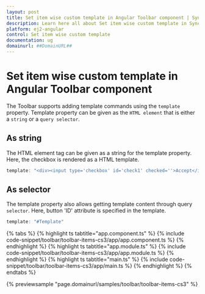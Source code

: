 ```yaml
---
layout: post
title: Set item wise custom template in Angular Toolbar component | Syncfusion
description: Learn here all about Set item wise custom template in Syncfusion Angular Toolbar component of Syncfusion Essential JS 2 and more.
platform: ej2-angular
control: Set item wise custom template 
documentation: ug
domainurl: ##DomainURL##
---
```


# Set item wise custom template in Angular Toolbar component

The Toolbar supports adding template commands using the  `template` property. Template property can be given as the `HTML element` that is either a `string`  or a `query selector`.

## As string

The HTML element tag can be given as a string for the template property. Here, the checkbox is rendered as a HTML template.

```typescript
template: "<div><input type='checkbox' id='check1' checked=''>Accept</input></div>"

```

## As selector

The template property also allows getting template content through query `selector`. Here, button 'ID' attribute is specified in the template.

```typescript
template: "#Template"

```

{% tabs %}
{% highlight ts tabtitle="app.component.ts" %}
{% include code-snippet/toolbar/toolbar-items-cs3/app/app.component.ts %}
{% endhighlight %}
{% highlight ts tabtitle="app.module.ts" %}
{% include code-snippet/toolbar/toolbar-items-cs3/app/app.module.ts %}
{% endhighlight %}
{% highlight ts tabtitle="main.ts" %}
{% include code-snippet/toolbar/toolbar-items-cs3/app/main.ts %}
{% endhighlight %}
{% endtabs %}
  
{% previewsample "page.domainurl/samples/toolbar/toolbar-items-cs3" %}